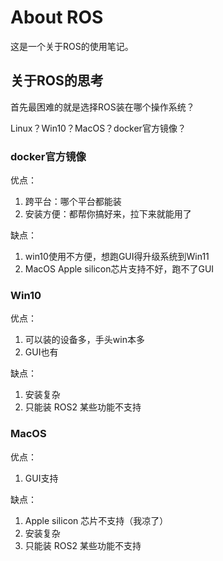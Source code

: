 # About ROS

这是一个关于ROS的使用笔记。

## 关于ROS的思考

首先最困难的就是选择ROS装在哪个操作系统？

Linux？Win10？MacOS？docker官方镜像？

### docker官方镜像

优点：
1. 跨平台：哪个平台都能装
2. 安装方便：都帮你搞好来，拉下来就能用了

缺点：
1. win10使用不方便，想跑GUI得升级系统到Win11
2. MacOS Apple silicon芯片支持不好，跑不了GUI

### Win10

优点：
1. 可以装的设备多，手头win本多
2. GUI也有

缺点：
1. 安装复杂
2. 只能装 ROS2 某些功能不支持

### MacOS

优点：
1. GUI支持

缺点：
1. Apple silicon 芯片不支持（我凉了）
2. 安装复杂
3. 只能装 ROS2 某些功能不支持
